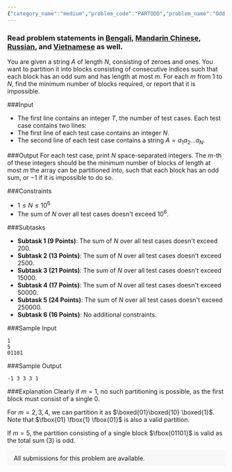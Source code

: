 ```yaml
---
{"category_name":"medium","problem_code":"PARTODD","problem_name":"Odd Sum Partition","problemComponents":{"constraints":"","constraintsState":false,"subtasks":"","subtasksState":false,"inputFormat":"","inputFormatState":false,"outputFormat":"","outputFormatState":false,"sampleTestCases":{"0":{"id":1,"input":"1\r\n5\r\n01101","output":"-1 3 3 3 1","explanation":"Clearly if $m = 1$, no such partitioning is possible, as the first block must consist of a single $0$.\r\n\r\nFor $m = 2, 3, 4$, we can partition it as $\\boxed{01}\\boxed{10} \\boxed{1}$. Note that $\\fbox{01} \\fbox{1} \\fbox{01}$ is also a valid partition.\r\n\r\nIf $m = 5$, the partition consisting of a single block $\\fbox{01101}$ is valid as the total sum ($3$) is odd.","isDeleted":false}}},"video_editorial_url":"","languages_supported":{"0":"CPP14","1":"C","2":"JAVA","3":"PYTH 3.6","4":"CPP17","5":"PYTH","6":"PYP3","7":"CS2","8":"ADA","9":"PYPY","10":"TEXT","11":"PAS fpc","12":"NODEJS","13":"RUBY","14":"PHP","15":"GO","16":"HASK","17":"TCL","18":"PERL","19":"SCALA","20":"LUA","21":"kotlin","22":"BASH","23":"JS","24":"LISP sbcl","25":"rust","26":"PAS gpc","27":"BF","28":"CLOJ","29":"R","30":"D","31":"CAML","32":"FORT","33":"ASM","34":"swift","35":"FS","36":"WSPC","37":"LISP clisp","38":"SQL","39":"SCM guile","40":"PERL6","41":"ERL","42":"CLPS","43":"ICK","44":"NICE","45":"PRLG","46":"ICON","47":"COB","48":"SCM chicken","49":"PIKE","50":"SCM qobi","51":"ST","52":"SQLQ","53":"NEM"},"max_timelimit":2,"source_sizelimit":50000,"problem_author":"um_nik","problem_tester":"","date_added":"27-05-2021","tags":{"0":"dynamic","1":"greedy","2":"ltime96","3":"medium","4":"um_nik"},"problem_difficulty_level":"Medium-Hard","best_tag":"Dynamic Programming","editorial_url":"https://discuss.codechef.com/problems/PARTODD","time":{"view_start_date":1622482204,"submit_start_date":1622482204,"visible_start_date":1622482204,"end_date":1735669800},"is_direct_submittable":false,"problemDiscussURL":"https://discuss.codechef.com/search?q=PARTODD","is_proctored":false,"visitedContests":{},"layout":"problem"}
---
```

### Read problem statements in [Bengali](https://www.codechef.com/download/translated/LTIME96/bengali/PARTODD.pdf), [Mandarin Chinese](https://www.codechef.com/download/translated/LTIME96/mandarin/PARTODD.pdf), [Russian](https://www.codechef.com/download/translated/LTIME96/russian/PARTODD.pdf), and [Vietnamese](https://www.codechef.com/download/translated/LTIME96/vietnamese/PARTODD.pdf) as well.

You are given a string $A$ of length $N$, consisting of zeroes and ones. You want to partition it into blocks consisting of consecutive indices such that each block has an odd sum and has length at most $m$. For each $m$ from $1$ to $N$, find the minimum number of blocks required, or report that it is impossible.

###Input

- The first line contains an integer $T$, the number of test cases. Each test case contains two lines:
- The first line of each test case contains an integer $N$.
- The second line of each test case contains a string $A=a_1 a_2 \ldots a_N$. 

###Output
For each test case, print $N$ space-separated integers. The $m$-th of these integers should be the minimum number of blocks of length at most $m$ the array can be partitioned into, such that each block has an odd sum, or $-1$ if it is impossible to do so.

###Constraints 
- $1 \le N\le 10^6$
- The sum of $N$ over all test cases doesn't exceed $10^6$.

###Subtasks
- **Subtask 1 (9 Points)**: The sum of $N$ over all test cases doesn't exceed $200$.
- **Subtask 2 (13 Points)**: The sum of $N$ over all test cases doesn't exceed $2500$.
- **Subtask 3 (21 Points)**: The sum of $N$ over all test cases doesn't exceed $15000$.
- **Subtask 4 (17 Points)**: The sum of $N$ over all test cases doesn't exceed $50000$.
- **Subtask 5 (24 Points)**: The sum of $N$ over all test cases doesn't exceed $250000$.
- **Subtask 6 (16 Points)**: No additional constraints.

###Sample Input
```
1
5
01101
```

###Sample Output
```
-1 3 3 3 1
```
	
###Explanation
Clearly if $m = 1$, no such partitioning is possible, as the first block must consist of a single $0$.

For $m = 2, 3, 4$, we can partition it as $\boxed{01}\boxed{10} \boxed{1}$. Note that $\fbox{01} \fbox{1} \fbox{01}$ is also a valid partition.

If $m = 5$, the partition consisting of a single block $\fbox{01101}$ is valid as the total sum ($3$) is odd.

<aside style='background: #f8f8f8;padding: 10px 15px;'><div>All submissions for this problem are available.</div></aside>